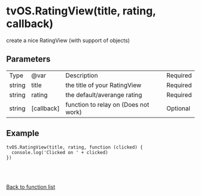 # tvOS.RatingView(title, rating, callback)

create a nice RatingView (with support of objects)

## Parameters

<table><tr><td>Type</td><td>@var</td><td>Description</td><td>Required</td></tr><tr><td>string</td><td>title</td><td>the title of your RatingView</td><td>Required</td></tr><tr><td>string</td><td>rating</td><td>the default/averange rating</td><td>Required</td></tr><tr><td>string</td><td>[callback]</td><td>function to relay on (Does not work)</td><td>Optional</td></tr></table>

## Example

    tvOS.RatingView(title, rating, function (clicked) {
      console.log('Clicked on ' + clicked)
    })


<br><br>

[Back to function list](https://github.com/wdg/tvOS.js/wiki/tvOS.js-Function-list)